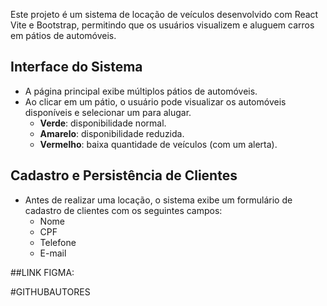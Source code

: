 

Este projeto é um sistema de locação de veículos desenvolvido com React Vite e Bootstrap, permitindo que os usuários visualizem e aluguem carros em pátios de automóveis.

## Interface do Sistema

- A página principal exibe múltiplos pátios de automóveis.
- Ao clicar em um pátio, o usuário pode visualizar os automóveis disponíveis e selecionar um para alugar.
  - **Verde**: disponibilidade normal.
  - **Amarelo**: disponibilidade reduzida.
  - **Vermelho**: baixa quantidade de veículos (com um alerta).


## Cadastro e Persistência de Clientes

- Antes de realizar uma locação, o sistema exibe um formulário de cadastro de clientes com os seguintes campos:
  - Nome
  - CPF
  - Telefone
  - E-mail

 ##LINK FIGMA:


 #GITHUBAUTORES

